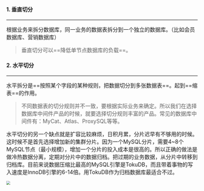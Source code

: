 #### 1. 垂直切分

---

根据业务来拆分数据库，同一业务的数据表拆分到一个独立的数据库。（比如会员数据库、营销数据库）

>垂直切分可以==降低单节点数据库的负载==。



#### 2. 水平切分

---

水平拆分是==按照某个字段的某种规则，把数据切分到多张数据表==。起到==缩表==的作用。

>不同数据表的切分规则并不一致，要根据实际业务来确定。所以我们在选择数据库中间件产品的时候，就要选择切分规则丰富的产品。常见的数据库中间件有：MyCat、Atlas、ProxySQL等等。

水平切分的另一个缺点就是扩容比较麻烦，日积月累，分片迟早有不够用的时候。这时候不是首先选择增加新的集群分片。因为一个MySQL分片，需要4~8个MySQL节点（最小规模），增加一个分片的投入成本是很高的。所以正确的做法是做冷热数据分离，定期对分片中的数据归档。把过期的业务数据，从分片中转移到归档库。目前来说数据压缩比最高的MySQL引擎是TokuDB，而且带着事物的写入速度是InnoDB引擎的6-14倍。用TokuDB作为归档数据库最适合不过。

<img src="https://tva1.sinaimg.cn/large/008i3skNgy1gqgpyb9171j30u00d974k.jpg" style="zoom:60%">

